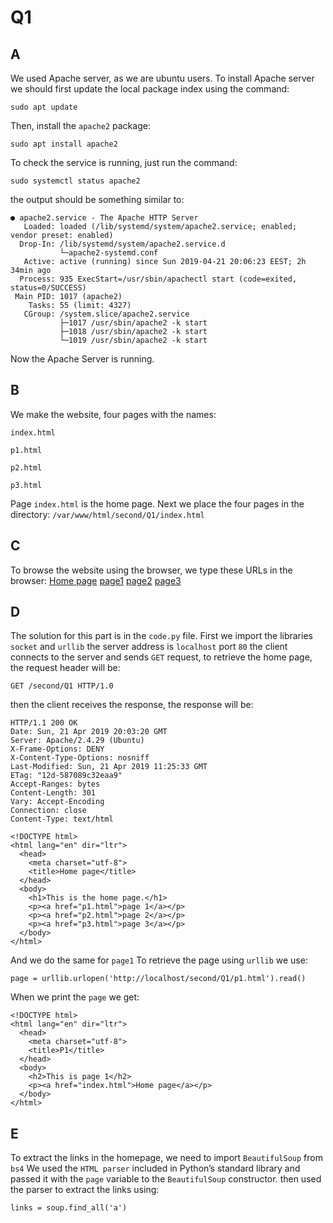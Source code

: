 # Q1
## A
We used Apache server, as we are ubuntu users. To install Apache server we should first update the local package index using the command:
```
sudo apt update
```

Then, install the `apache2` package:

```
sudo apt install apache2
```

To check the service is running, just run the command:
```
sudo systemctl status apache2
```
the output should be something similar to:
```
● apache2.service - The Apache HTTP Server
   Loaded: loaded (/lib/systemd/system/apache2.service; enabled; vendor preset: enabled)
  Drop-In: /lib/systemd/system/apache2.service.d
           └─apache2-systemd.conf
   Active: active (running) since Sun 2019-04-21 20:06:23 EEST; 2h 34min ago
  Process: 935 ExecStart=/usr/sbin/apachectl start (code=exited, status=0/SUCCESS)
 Main PID: 1017 (apache2)
    Tasks: 55 (limit: 4327)
   CGroup: /system.slice/apache2.service
           ├─1017 /usr/sbin/apache2 -k start
           ├─1018 /usr/sbin/apache2 -k start
           └─1019 /usr/sbin/apache2 -k start
```
Now the Apache Server is running.
## B
We make the website, four pages with the names:
```
index.html 
```

```
p1.html
```

```
p2.html
```

```
p3.html
```

Page `index.html` is the home page.
Next we place the four pages in the directory:
`/var/www/html/second/Q1/index.html`
## C
To browse the website using the browser, we type these URLs in the browser:
[Home page](http://localhost/second/Q1/)
[page1](http://localhost/second/Q1/p1.html)
[page2](http://localhost/second/Q1/p2.html)
[page3](http://localhost/second/Q1/p3.html)

## D
The solution for this part is in the `code.py` file.
First we import the libraries `socket` and `urllib` the server address is `localhost` port `80` the client connects to the server and sends `GET` request, to retrieve the home page, the request header will be:
```
GET /second/Q1 HTTP/1.0
```
then the client receives the response, the response will be:
```
HTTP/1.1 200 OK
Date: Sun, 21 Apr 2019 20:03:20 GMT
Server: Apache/2.4.29 (Ubuntu)
X-Frame-Options: DENY
X-Content-Type-Options: nosniff
Last-Modified: Sun, 21 Apr 2019 11:25:33 GMT
ETag: "12d-587089c32eaa9"
Accept-Ranges: bytes
Content-Length: 301
Vary: Accept-Encoding
Connection: close
Content-Type: text/html

<!DOCTYPE html>
<html lang="en" dir="ltr">
  <head>
    <meta charset="utf-8">
    <title>Home page</title>
  </head>
  <body>
    <h1>This is the home page.</h1>
    <p><a href="p1.html">page 1</a></p>
    <p><a href="p2.html">page 2</a></p>
    <p><a href="p3.html">page 3</a></p>
  </body>
</html>
```
And we do the same for `page1`
To retrieve the page using `urllib` we use:
```
page = urllib.urlopen('http://localhost/second/Q1/p1.html').read()
```
When we print the `page` we get:
```
<!DOCTYPE html>
<html lang="en" dir="ltr">
  <head>
    <meta charset="utf-8">
    <title>P1</title>
  </head>
  <body>
    <h2>This is page 1</h2>
    <p><a href="index.html">Home page</a></p>
  </body>
</html>
```
## E
To extract the links in the homepage, we need to import `BeautifulSoup` from `bs4`
We used the `HTML parser` included in Python’s standard library and passed it with the `page` variable to the `BeautifulSoup` constructor. then used the parser to extract the links using:
```
links = soup.find_all('a')
```
